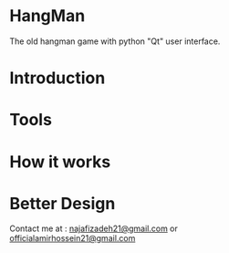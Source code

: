 # HangMan
The old hangman game with python "Qt" user interface.

# Introduction

# Tools

# How it works

# Better Design

Contact me at : najafizadeh21@gmail.com or officialamirhossein21@gmail.com
